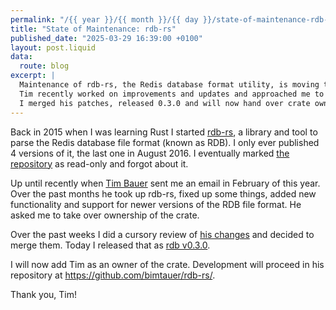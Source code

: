 ```yaml
---
permalink: "/{{ year }}/{{ month }}/{{ day }}/state-of-maintenance-rdb-rs"
title: "State of Maintenance: rdb-rs"
published_date: "2025-03-29 16:39:00 +0100"
layout: post.liquid
data:
  route: blog
excerpt: |
  Maintenance of rdb-rs, the Redis database format utility, is moving to @bimtauer.
  Tim recently worked on improvements and updates and approached me to take over the crate.
  I merged his patches, released 0.3.0 and will now hand over crate ownership.
---
```


Back in 2015 when I was learning Rust I started [rdb-rs][rdb-rs-announce], a library and tool to parse the Redis database file format (known as RDB).
I only ever published 4 versions of it, the last one in August 2016.
I eventually marked [the repository][repository] as read-only and forgot about it.

Up until recently when [Tim Bauer][bimtauer] sent me an email in February of this year.
Over the past months he took up rdb-rs, fixed up some things, added new functionality and support for newer versions of the RDB file format.
He asked me to take over ownership of the crate.

Over the past weeks I did a cursory review of [his changes][pr19] and decided to merge them.
Today I released that as [rdb v0.3.0](https://crates.io/crates/rdb).

I will now add Tim as an owner of the crate.
Development will proceed in his repository at <https://github.com/bimtauer/rdb-rs/>.

Thank you, Tim!

[rdb-rs-announce]: /2015/01/15/rdb-rs-fast-and-efficient-rdb-parsing-utility/
[repository]: https://github.com/badboy/rdb-rs
[pr19]: https://github.com/badboy/rdb-rs/pull/19
[bimtauer]: https://github.com/bimtauer
